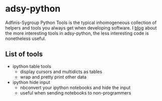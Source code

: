 adsy-python
===========

Adfinis-Sygroup Python Tools is the typical inhomogeneous collection of helpers and tools you always get when developing software. I [blog](http://ganwellresource.blogspot.ch) about the more interesting tools in adsy-python, the less interesting code is nonetheless useful.

List of tools
---------------

* ipython table tools
  * display cursors and multidicts as tables
  * wrap and pretty print other data
* ipython hide input
  * nbconvert your ipython notebooks and hide the input
  * useful when sending notebooks to non-programmers
